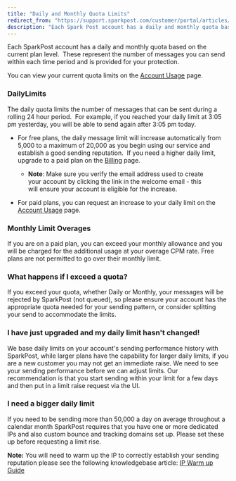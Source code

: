 ```yaml
---
title: "Daily and Monthly Quota Limits"
redirect_from: "https://support.sparkpost.com/customer/portal/articles/2030894-daily-and-monthly-quota-limits"
description: "Each Spark Post account has a daily and monthly quota based on the current plan level These represent the number of messages you can send within each time period and is provided for your protection You can view your current quota limits on the Account Usage page Daily Limits The..."
---
```


Each SparkPost account has a daily and monthly quota based on the current plan level.  These represent the number of messages you can send within each time period and is provided for your protection.

You can view your current quota limits on the [Account Usage](http://app.sparkpost.com/account/usage) page.

 ### DailyLimits 

The daily quota limits the number of messages that can be sent during a rolling 24 hour period.  For example, if you reached your daily limit at 3:05 pm yesterday, you will be able to send again after 3:05 pm today.

*   For free plans, the daily message limit will increase automatically from 5,000 to a maximum of 20,000 as you begin using our service and establish a good sending reputation.  If you need a higher daily limit, upgrade to a paid plan on the [Billing](https://app.sparkpost.com/account/billing) page.

    *   **Note**: Make sure you verify the email address used to create your account by clicking the link in the welcome email - this will ensure your account is eligible for the increase.

*   For paid plans, you can request an increase to your daily limit on the [Account Usage](http://app.sparkpost.com/account/usage) page.

### Monthly Limit Overages

If you are on a paid plan, you can exceed your monthly allowance and you will be charged for the additional usage at your overage CPM rate. Free plans are not permitted to go over their monthly limit.

### What happens if I exceed a quota?

If you exceed your quota, whether Daily or Monthly, your messages will be rejected by SparkPost (not queued), so please ensure your account has the appropriate quota needed for your sending pattern, or consider splitting your send to accommodate the limits.

 ### I have just upgraded and my daily limit hasn't changed! 

We base daily limits on your account's sending performance history with SparkPost, while larger plans have the capability for larger daily limits, if you are a new customer you may not get an immediate raise. We need to see your sending performance before we can adjust limits.
Our recommendation is that you start sending within your limit for a few days and then put in a limit raise request via the UI.

 ### I need a bigger daily limit 

If you need to be sending more than 50,000 a day on average throughout a calendar month SparkPost requires that you have one or more dedicated IPs and also custom bounce and tracking domains set up. Please set these up before requesting a limit rise.

**Note:** You will need to warm up the IP to correctly establish your sending reputation please see the following knowledgebase article: [IP Warm up Guide](https://support.sparkpost.com/customer/portal/articles/1972209-ip-warm-up-overview)